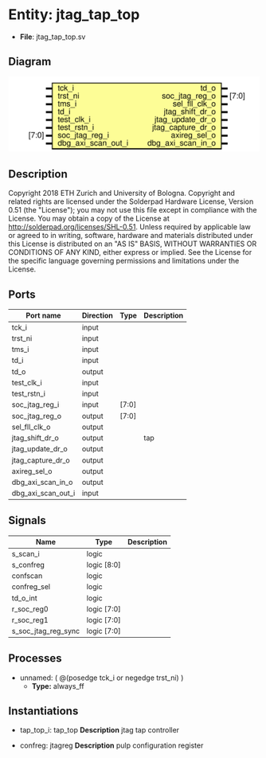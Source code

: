 # Entity: jtag_tap_top

- **File**: jtag_tap_top.sv
## Diagram

![Diagram](jtag_tap_top.svg "Diagram")
## Description

 Copyright 2018 ETH Zurich and University of Bologna.
 Copyright and related rights are licensed under the Solderpad Hardware
 License, Version 0.51 (the "License"); you may not use this file except in
 compliance with the License.  You may obtain a copy of the License at
 http://solderpad.org/licenses/SHL-0.51. Unless required by applicable law
 or agreed to in writing, software, hardware and materials distributed under
 this License is distributed on an "AS IS" BASIS, WITHOUT WARRANTIES OR
 CONDITIONS OF ANY KIND, either express or implied. See the License for the
 specific language governing permissions and limitations under the License.

## Ports

| Port name          | Direction | Type  | Description |
| ------------------ | --------- | ----- | ----------- |
| tck_i              | input     |       |             |
| trst_ni            | input     |       |             |
| tms_i              | input     |       |             |
| td_i               | input     |       |             |
| td_o               | output    |       |             |
| test_clk_i         | input     |       |             |
| test_rstn_i        | input     |       |             |
| soc_jtag_reg_i     | input     | [7:0] |             |
| soc_jtag_reg_o     | output    | [7:0] |             |
| sel_fll_clk_o      | output    |       |             |
| jtag_shift_dr_o    | output    |       |  tap        |
| jtag_update_dr_o   | output    |       |             |
| jtag_capture_dr_o  | output    |       |             |
| axireg_sel_o       | output    |       |             |
| dbg_axi_scan_in_o  | output    |       |             |
| dbg_axi_scan_out_i | input     |       |             |
## Signals

| Name                | Type        | Description |
| ------------------- | ----------- | ----------- |
| s_scan_i            | logic       |             |
| s_confreg           | logic [8:0] |             |
| confscan            | logic       |             |
| confreg_sel         | logic       |             |
| td_o_int            | logic       |             |
| r_soc_reg0          | logic [7:0] |             |
| r_soc_reg1          | logic [7:0] |             |
| s_soc_jtag_reg_sync | logic [7:0] |             |
## Processes
- unnamed: ( @(posedge tck_i or negedge trst_ni) )
  - **Type:** always_ff
## Instantiations

- tap_top_i: tap_top
**Description**
 jtag tap controller

- confreg: jtagreg
**Description**
 pulp configuration register

